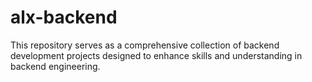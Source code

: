 # alx-backend
This repository serves as a comprehensive collection of backend development projects designed to enhance skills and understanding in backend engineering.

